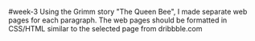 #week-3
Using the Grimm story "The Queen Bee", I made separate web pages for each paragraph. The web pages should be formatted in CSS/HTML similar to the selected page from dribbble.com

